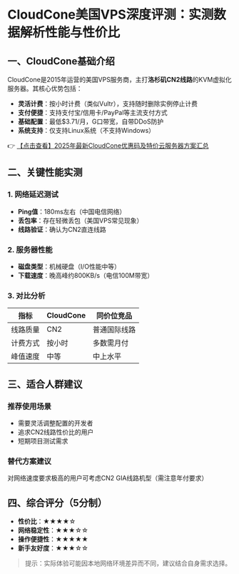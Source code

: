 # CloudCone美国VPS深度评测：实测数据解析性能与性价比

## 一、CloudCone基础介绍
CloudCone是2015年运营的美国VPS服务商，主打**洛杉矶CN2线路**的KVM虚拟化服务器。其核心优势包括：
- **灵活计费**：按小时计费（类似Vultr），支持随时删除实例停止计费
- **支付便捷**：支持支付宝/信用卡/PayPal等主流支付方式
- **基础配置**：最低$3.71/月，G口带宽，自带DDoS防护
- **系统支持**：仅支持Linux系统（不支持Windows）

👉 [【点击查看】2025年最新CloudCone优惠码及特价云服务器方案汇总](https://bit.ly/Cloudcone)

## 二、关键性能实测
### 1. 网络延迟测试
- **Ping值**：180ms左右（中国电信网络）
- **丢包率**：存在轻微丢包（美国VPS常见现象）
- **线路验证**：确认为CN2直连线路

### 2. 服务器性能
- **磁盘类型**：机械硬盘（I/O性能中等）
- **下载速度**：晚高峰约800KB/s（电信100M带宽）

### 3. 对比分析
| 指标        | CloudCone | 同价位竞品 |
|------------|----------|-----------|
| 线路质量    | CN2      | 普通国际线路 |
| 计费方式    | 按小时    | 多数需月付 |
| 峰值速度    | 中等      | 中上水平   |

## 三、适合人群建议
### 推荐使用场景
- 需要灵活调整配置的开发者
- 追求CN2线路性价比的用户
- 短期项目测试需求

### 替代方案建议
对网络速度要求极高的用户可考虑CN2 GIA线路机型（需注意年付要求）

## 四、综合评分（5分制）
- **性价比**：★★★★☆
- **网络稳定性**：★★★☆☆  
- **操作便捷性**：★★★★★
- **新手友好度**：★★★☆☆

> 提示：实际体验可能因本地网络环境差异而不同，建议结合自身需求选择。
